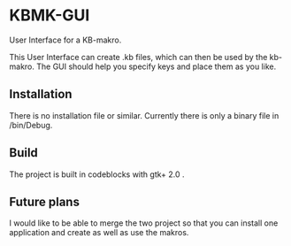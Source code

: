 # KBMK-GUI
User Interface for a KB-makro.

This User Interface can create .kb files, which can then be used by the kb-makro. The GUI should help you specify keys and place them as you like.

## Installation 
There is no installation file or similar. Currently there is only a binary file in /bin/Debug.

## Build
The project is built in codeblocks with gtk+ 2.0 .

## Future plans
I would like to be able to merge the two project so that you can install one application and create as well as use the makros.
